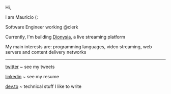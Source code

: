 Hi, 

I am Mauricio (:

Software Engineer working @clerk

Currently, I'm building [Dionysia](https://github.com/dionysia-dev/dionysia), a live streaming platform

My main interests are: programming languages, video streaming, web servers and content delivery networks

---

[twitter](https://twitter.com/maugzoide) ~ see my tweets

[linkedin](https://www.linkedin.com/in/maur%C3%ADcio-antunes-3ba52013/) ~ see my resume

[dev.to](https://dev.to/mauricioabreu) ~ technical stuff I like to write
